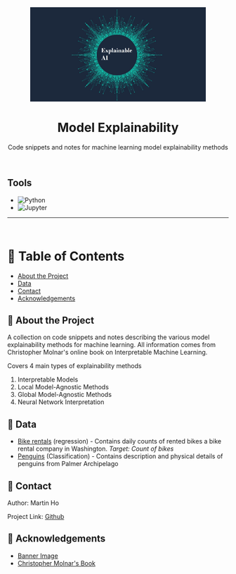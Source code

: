 <div align="center">

  <img src="assets/header.jpg" alt="logo" width="400" height="auto" />
  <h1>Model Explainability</h1>
  
  <p>
    Code snippets and notes for machine learning model explainability methods
  </p>

</div>

<br />

<!-- Badges -->

## Tools

* ![Python](https://img.shields.io/badge/Python-FFD43B?style=for-the-badge&logo=python&logoColor=blue)
* ![Jupyter](https://img.shields.io/badge/Jupyter-F37626.svg?&style=for-the-badge&logo=Jupyter&logoColor=white)

---

<br />

<!-- Table of Contents -->

# :notebook_with_decorative_cover: Table of Contents

- [About the Project](#star2-about-the-project)
- [Data](#handshake-contact)
- [Contact](#handshake-contact)
- [Acknowledgements](#gem-acknowledgements)

<!-- About the Project -->

## :star2: About the Project

A collection on code snippets and notes describing the various model explainability methods for machine learning. All information comes from Christopher Molnar's online book on Interpretable Machine Learning.

Covers 4 main types of explainability methods
1. Interpretable Models
2. Local Model-Agnostic Methods
3. Global Model-Agnostic Methods
4. Neural Network Interpretation

## :floppy_disk: Data

* [Bike rentals](https://archive.ics.uci.edu/dataset/275/bike+sharing+dataset) (regression) - Contains daily counts of rented bikes a bike rental company in Washington. _Target: Count of bikes_
* [Penguins](https://www.kaggle.com/datasets/parulpandey/palmer-archipelago-antarctica-penguin-data) (Classification) - Contains description and physical details of penguins from Palmer Archipelago


## :handshake: Contact

Author: Martin Ho

Project Link: [Github](https://github.com/minimartzz/interpretable-ml)

<!-- Acknowledgments -->

## :gem: Acknowledgements

* [Banner Image](https://www.icertglobal.com/explainable-ai-xai-understanding-and-interpreting-machine-learning-models-blog/detail)
* [Christopher Molnar's Book](https://christophm.github.io/interpretable-ml-book/data.html)